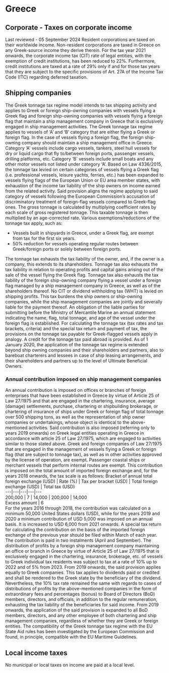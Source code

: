 # Greece
## Corporate - Taxes on corporate income
Last reviewed - 05 September 2024
Resident corporations are taxed on their worldwide income. Non-resident corporations are taxed in Greece on any Greek-source income they derive therein.
For the tax year 2021 onwards, the corporate income tax (CIT) rate of legal entities, with the exemption of credit institutions, has been reduced to 22%.
Furthermore, credit institutions are taxed at a rate of 29% only if and for those tax years that they are subject to the specific provisions of Art. 27A of the Income Tax Code (ITC) regarding deferred taxation.
## Shipping companies
The Greek tonnage tax regime model intends to tax shipping activity and applies to Greek or foreign ship-owning companies with vessels flying a Greek flag and foreign ship-owning companies with vessels flying a foreign flag that maintain a ship management company in Greece that is exclusively engaged in ship management activities. The Greek tonnage tax regime applies to vessels of ‘A’ and ‘B’ category that are either flying a Greek or foreign flag. In the case of vessels flying a foreign flag, the foreign ship-owning company should maintain a ship management office in Greece. Category ‘A' vessels include cargo vessels, tankers, steel hull vessels for dry or liquid cargo that fly to/between foreign ports, passenger vessels, drilling platforms, etc. Category ‘B' vessels include small boats and any other motor vessels not listed under category ‘A’.
Based on Law 4336/2015, the tonnage tax levied on certain categories of vessels flying a Greek flag (i.e. professional vessels, leisure yachts, ferries, etc.) has been expanded to vessels flying flags of the European Union or EU area member states, with exhaustion of the income tax liability of the ship owners on income earned from the related activity.
Said provision aligns the regime applying to said category of vessels following the European Commission’s accusation of discriminatory treatment of foreign-flag vessels compared to Greek-flag ones.
The gross tonnage is calculated by multiplying coefficient rates by each scale of gross registered tonnage. This taxable tonnage is then multiplied by an age-corrected rate.
Various exemptions/reductions of the tonnage tax apply, such as:
  * Vessels built in shipyards in Greece, under a Greek flag, are exempt from tax for the first six years.
  * 50% reduction for vessels operating regular routes between Greek/foreign ports or solely between foreign ports.


The tonnage tax exhausts the tax liability of the owner, and, if the owner is a company, this extends to its shareholders. Tonnage tax also exhausts the tax liability in relation to operating profits and capital gains arising out of the sale of the vessel flying the Greek flag. Tonnage tax also exhausts the tax liability of the foreign ship-owning company flying a vessel under a foreign flag managed by a ship management company in Greece, as well as of the shareholders thereof. No CIT or dividend withholding tax (WHT) is levied on shipping profits.
This tax burdens the ship owners or ship-owning companies, while the ship management companies are jointly and severally liable for the payment thereof.
An obligation of the liable parties for submitting before the Ministry of Mercantile Marine an annual statement indicating the name, flag, total tonnage, and age of the vessel under the foreign flag is established.
For calculating the tonnage tax (tax rates and tax brackets, criteria) and the special tax return and payment of tax, the provisions on the tonnage tax payable for Greek-flagged vessels apply in analogy. A credit for the tonnage tax paid abroad is provided.
As of 1 January 2020, the application of the tonnage tax regime is extended beyond ship owning companies and their shareholders and partners, also to bareboat charterers and lessees in case of ship leasing arrangements, and their shareholders and partners up to the level of Ultimate Beneficial Owners.
### Annual contribution imposed on ship management companies
An annual contribution is imposed on offices or branches of foreign enterprises that have been established in Greece by virtue of Article 25 of Law 27/1975 and that are engaged in the chartering, insurance, average (damage) settlements, purchase, chartering or shipbuilding brokerage, or chartering of insurance of ships under Greek or foreign flag of total tonnage over 500 shipping tons, as well as the representation of ship owner companies or undertakings, whose object is identical to the above-mentioned activities. Said contribution is also imposed (referring only to years 2019 onwards) on Greek legal entities operating in Greece in accordance with article 25 of Law 27/1975, which are engaged to activities similar to those stated above.
Greek and foreign companies of Law 27/1975 that are engaged in the management of vessels flying a Greek or foreign flag (that are subject to tonnage tax), as well as in other activities approved by the license of operation, are exempt. Passenger coastal ships or merchant vessels that perform internal routes are exempt.
This contribution is imposed on the total amount of imported foreign exchange and, for the years 2018 onwards, the tax scale is as follows:
Bracket of annual total foreign exchange (USD) | Rate (%) | Tax per bracket (USD) | Total foreign exchange (USD) | Total tax (USD)  
---|---|---|---|---  
200,000 | 7 | 14,000 | 200,000 | 14,000  
Excess amount | 6  
For the years 2016 through 2018, the contribution was calculated on a minimum 50,000 United States dollars (USD), while for the years 2019 and 2020 a minimum contribution of USD 5,000 was imposed on an annual basis. It is increased to USD 6,000 from 2021 onwards.
A special tax return for calculating the contribution on the basis of the imported foreign exchange of the previous year should be filed within March of each year. The contribution is paid in two instalments (April and September).
The distribution of profits by a foreign ship management company maintaining an office or branch in Greece by virtue of Article 25 of Law 27/1975 that is exclusively engaged in the chartering, insurance, brokerage, etc. of vessels to Greek individual tax residents was subject to tax at a rate of 10% up to 2022 and of 5% from 2023. From 2019 onwards, the said provision applies equally to Greek companies.
This tax applies to dividends paid or credited and shall be rendered to the Greek state by the beneficiary of the dividend.
Nevertheless, the 10% tax rate remained the same with regards to cases of distributions of profits by the above-mentioned companies in the form of extraordinary fees and percentages (bonus) to Board of Directors (BoD) members, directors, and officials, in addition to the regular remuneration, exhausting the tax liability of the beneficiaries for said income. From 2019 onwards, the application of the said provision is expanded to all BoD members, directors, and any other employee of both chartering and ship management companies, regardless of whether they are Greek or foreign entities.
The compatibility of the Greek tonnage tax regime with the EU State Aid rules has been investigated by the European Commission and found, in principle, compatible with the EU Maritime Guidelines.
## Local income taxes
No municipal or local taxes on income are paid at a local level.

